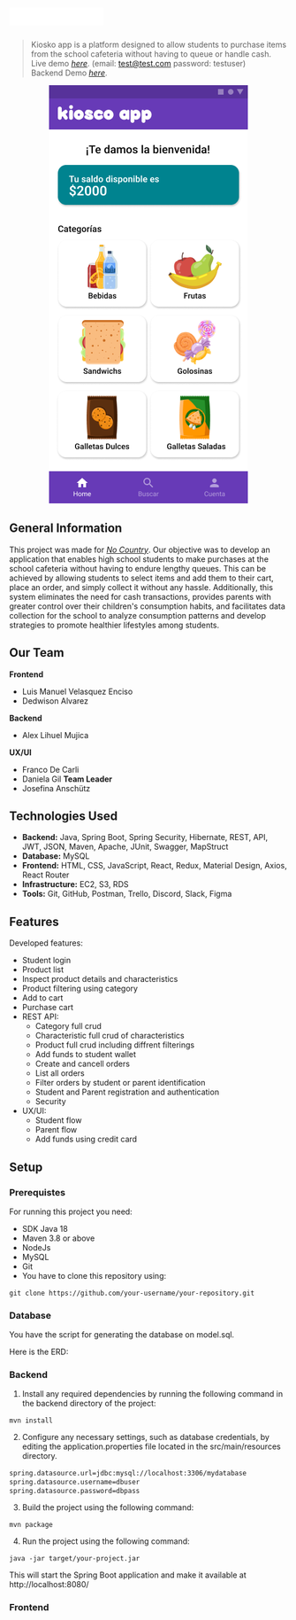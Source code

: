 # ![Logo](./img/Group.png)

> Kiosko app is a platform designed to allow students to purchase items from the school cafeteria without having to queue or handle cash.
> Live demo [_here_](https://www.example.com). (email: test@test.com password: testuser)  
> Backend Demo [_here_](https://www.example.com).

<p align="center">
  <img src="https://github.com/No-Country/C9-24T-JavaReact/blob/main/img/inicio.png" alt="screenshot of the app"/>
</p>

## General Information
This project was made for [_No Country_](https://www.nocountry.tech/perfilesit). Our objective was to develop an application that enables high school students to make purchases at the school cafeteria without having to endure lengthy queues. This can be achieved by allowing students to select items and add them to their cart, place an order, and simply collect it without any hassle. Additionally, this system eliminates the need for cash transactions, provides parents with greater control over their children's consumption habits, and facilitates data collection for the school to analyze consumption patterns and develop strategies to promote healthier lifestyles among students.

## Our Team
**Frontend**
- Luis Manuel Velasquez Enciso
- Dedwison Alvarez

**Backend**
- Alex Lihuel Mujica

**UX/UI**
- Franco De Carli
- Daniela Gil
**Team Leader**
- Josefina Anschütz

## Technologies Used
- **Backend:** Java, Spring Boot, Spring Security, Hibernate, REST, API, JWT, JSON, Maven, Apache, JUnit, Swagger, MapStruct
- **Database:** MySQL
- **Frontend:** HTML, CSS, JavaScript, React, Redux, Material Design, Axios, React Router
- **Infrastructure:** EC2, S3, RDS
- **Tools:** Git, GitHub, Postman, Trello, Discord, Slack, Figma

## Features
Developed features:

- Student login
- Product list
- Inspect product details and characteristics
- Product filtering using category
- Add to cart
- Purchase cart
- REST API:
  - Category full crud
  - Characteristic full crud of characteristics
  - Product full crud including diffrent filterings
  - Add funds to student wallet
  - Create and cancell orders
  - List all orders
  - Filter orders by student or parent identification 
  - Student and Parent registration and authentication
  - Security
- UX/UI:
  - Student flow
  - Parent flow
  - Add funds using credit card 
 
## Setup
### Prerequistes
For running this project you need:
- SDK Java 18
- Maven 3.8 or above
- NodeJs
- MySQL
- Git
- You have to clone this repository using: 
```console
git clone https://github.com/your-username/your-repository.git
```
### Database
You have the script for generating the database on model.sql. 

Here is the ERD: 

### Backend
1. Install any required dependencies by running the following command in the backend directory of the project:
```console
mvn install
```
2. Configure any necessary settings, such as database credentials, by editing the application.properties file located in the src/main/resources directory.
```console
spring.datasource.url=jdbc:mysql://localhost:3306/mydatabase
spring.datasource.username=dbuser
spring.datasource.password=dbpass
```
3. Build the project using the following command:
```console
mvn package
```
4. Run the project using the following command:
```console
java -jar target/your-project.jar
```

This will start the Spring Boot application and make it available at http://localhost:8080/

### Frontend
